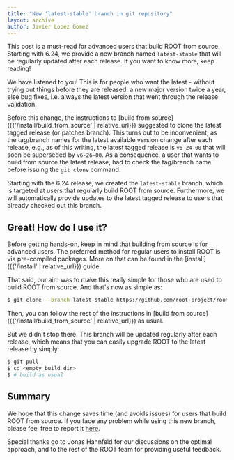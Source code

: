 ```yaml
---
title: "New 'latest-stable' branch in git repository"
layout: archive
author: Javier Lopez Gomez
---
```


This post is a must-read for advanced users that build ROOT from source. Starting with 6.24, we provide a new branch named `latest-stable` that will be regularly updated after each release. If you want to know more, keep reading!

We have listened to you! This is for people who want the latest - without trying out things before they are released: a new major version twice a year, else bug fixes, i.e. always the latest version that went through the release validation.

Before this change, the instructions to [build from source]({{'/install/build_from_source' | relative_url}}) suggested to clone the latest tagged release (or patches branch). This turns out to be inconvenient, as the tag/branch names for the latest available version change after each release, e.g., as of this writing, the latest tagged release is `v6-24-00` that will soon be superseded by `v6-26-00`. As a consequence, a user that wants to build from source the latest release, had to check the tag/branch name before issuing the `git clone` command.

Starting with the 6.24 release, we created the `latest-stable` branch, which is targeted at users that regularly build ROOT from source. Furthermore, we will automatically provide updates to the latest tagged release to users that already checked out this branch.

## Great! How do I use it?
Before getting hands-on, keep in mind that building from source is for advanced users. The preferred method for regular users to install ROOT is via pre-compiled packages. More on that can be found in the [install]({{'/install' | relative_url}}) guide.

That said, our aim was to make this really simple for those who are used to build ROOT from source. And that's now as simple as:
```bash
$ git clone --branch latest-stable https://github.com/root-project/root.git root_src
```

Then, you can follow the rest of the instructions in [build from source]({{'/install/build_from_source' | relative_url}}) as usual.

But we didn't stop there. This branch will be updated regularly after each release, which means that you can easily upgrade ROOT to the latest release by simply:
```bash
$ git pull
$ cd <empty build dir>
$ # build as usual
```

## Summary
We hope that this change saves time (and avoids issues) for users that build ROOT from source. If you face any problem while using this new branch, please feel free to report it [here](https://github.com/root-project/root/issues).

Special thanks go to Jonas Hahnfeld for our discussions on the optimal approach, and to the rest of the ROOT team for providing useful feedback.